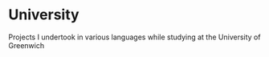 # University
Projects I undertook in various languages while studying at the University of Greenwich
